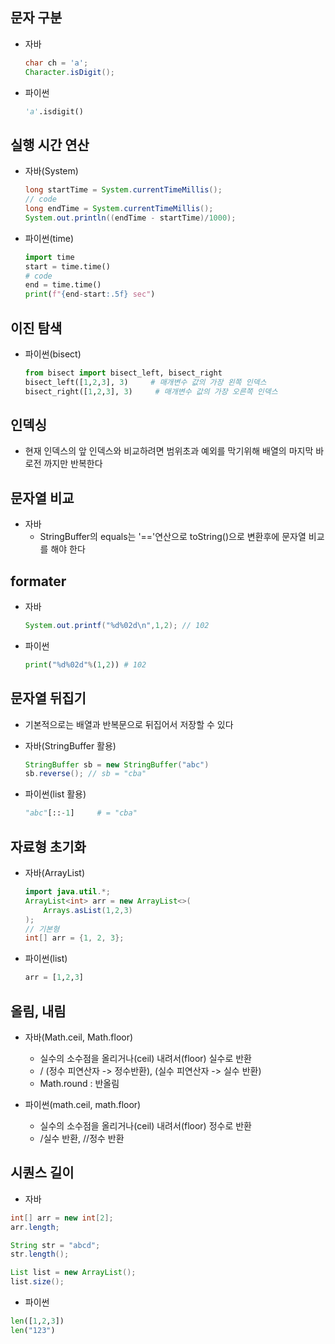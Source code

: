 ## 문자 구분
- 자바
	```java
	char ch = 'a';
	Character.isDigit();
	```
- 파이썬
	```py
	'a'.isdigit()	
	```


## 실행 시간 연산
- 자바(System)
	```java
	long startTime = System.currentTimeMillis();
	// code
	long endTime = System.currentTimeMillis();
	System.out.println((endTime - startTime)/1000);
	```

- 파이썬(time)
	```py
	import time
	start = time.time()
	# code
	end = time.time()
	print(f"{end-start:.5f} sec")
	```
	

## 이진 탐색
- 파이썬(bisect)
    ```py
    from bisect import bisect_left, bisect_right
    bisect_left([1,2,3], 3)     # 매개변수 값의 가장 왼쪽 인덱스
    bisect_right([1,2,3], 3)     # 매개변수 값의 가장 오른쪽 인덱스
    ```
## 인덱싱
- 현재 인덱스의 앞 인덱스와 비교하려면 범위초과 예외를 막기위해 배열의 마지막 바로전 까지만 반복한다

## 문자열 비교
- 자바
    - StringBuffer의 equals는 '=='연산으로 toString()으로 변환후에 문자열 비교를 해야 한다

## formater
- 자바
    ```java
	System.out.printf("%d%02d\n",1,2); // 102
    
    ```

- 파이썬
    ```py
    print("%d%02d"%(1,2)) # 102
    ```
## 문자열 뒤집기
- 기본적으로는 배열과 반복문으로 뒤집어서 저장할 수 있다

- 자바(StringBuffer 활용)
    ```java
    StringBuffer sb = new StringBuffer("abc")
    sb.reverse(); // sb = "cba"
    ```
- 파이썬(list 활용)
    ```py
    "abc"[::-1]     # = "cba"
    ```

## 자료형 초기화
- 자바(ArrayList)
    ```java
    import java.util.*;
    ArrayList<int> arr = new ArrayList<>(
        Arrays.asList(1,2,3)
    );
    // 기본형
    int[] arr = {1, 2, 3};
    ```
- 파이썬(list)
    ```py
    arr = [1,2,3]
    ```

## 올림, 내림
- 자바(Math.ceil, Math.floor)
    - 실수의 소수점을 올리거나(ceil) 내려서(floor) 실수로 반환
    - / (정수 피연산자 -> 정수반환), (실수 피연산자 -> 실수 반환)
    - Math.round : 반올림

- 파이썬(math.ceil, math.floor)
    - 실수의 소수점을 올리거나(ceil) 내려서(floor) 정수로 반환
    - /실수 반환, //정수 반환

## 시퀀스 길이
- 자바
```java
int[] arr = new int[2];
arr.length;

String str = "abcd";
str.length();

List list = new ArrayList();
list.size();
```

- 파이썬
```py
len([1,2,3])
len("123")
```
